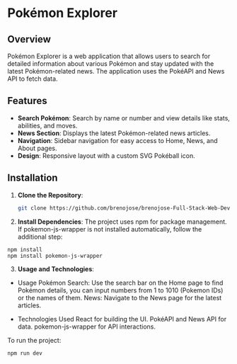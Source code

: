 # Pokémon Explorer

## Overview
Pokémon Explorer is a web application that allows users to search for detailed information about various Pokémon and stay updated with the latest Pokémon-related news. The application uses the PokéAPI and News API to fetch data.

## Features
- **Search Pokémon**: Search by name or number and view details like stats, abilities, and moves.
- **News Section**: Displays the latest Pokémon-related news articles.
- **Navigation**: Sidebar navigation for easy access to Home, News, and About pages.
- **Design**: Responsive layout with a custom SVG Pokéball icon.

## Installation
1. **Clone the Repository**:
   ```bash
   git clone https://github.com/brenojose/brenojose-Full-Stack-Web-Development---HTTP-5222-0NB/edit/main/PROJECTAPI_FINAL-BrenoJose/pokemonexplorer.git

2. **Install Dependencies**:
The project uses npm for package management. If pokemon-js-wrapper is not installed automatically, follow the additional step:
```
npm install
npm install pokemon-js-wrapper
```
3. **Usage and Technologies**:
- Usage
   Pokémon Search: Use the search bar on the Home page to find Pokémon details, you can input numbers from 1 to 1010 (Pokemon IDs) or the names of them.
   News: Navigate to the News page for the latest articles.
  
- Technologies Used
   React for building the UI.
   PokéAPI and News API for data.
   pokemon-js-wrapper for API interactions.

To run the project:
  ```
  npm run dev
  ```
  
